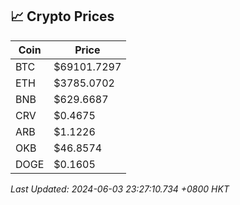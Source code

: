 ## 📈 Crypto Prices

| Coin | Price |
| ---- | ----- |
| BTC | $69101.7297 |
| ETH | $3785.0702 |
| BNB | $629.6687 |
| CRV | $0.4675 |
| ARB | $1.1226 |
| OKB | $46.8574 |
| DOGE | $0.1605 |

_Last Updated: 2024-06-03 23:27:10.734 +0800 HKT_